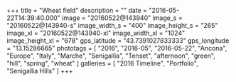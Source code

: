 +++
title = "Wheat field"
description = ""
date = "2016-05-22T14:39:40.000"
image = "20160522@143940"
image_s = "20160522@143940-s"
image_width_s = "400"
image_height_s = "265"
image_xl = "20160522@143940-xl"
image_width_xl = "1024"
image_height_xl = "678"
gps_latitude = "43.7391027833333"
gps_longitude = "13.15286665"
phototags = [ "2016", "2016-05", "2016-05-22", "Ancona", "Europe", "Italy", "Marche", "Senigallia", "Tenset", "afternoon", "green", "hill", "spring", "wheat" ]
galleries = [ "2016 Timeline", "Portfolio", "Senigallia Hills" ]
+++
